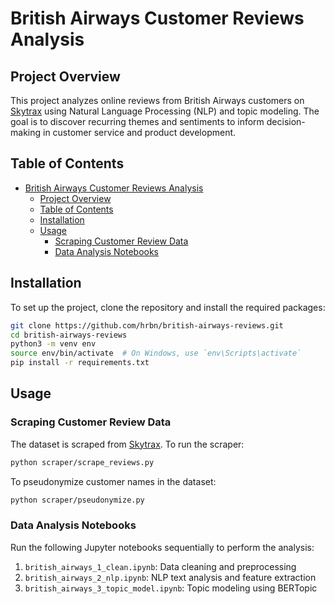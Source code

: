 # British Airways Customer Reviews Analysis

## Project Overview

This project analyzes online reviews from British Airways customers on [Skytrax](https://www.airlinequality.com) using Natural Language Processing (NLP) and topic modeling. The goal is to discover recurring themes and sentiments to inform decision-making in customer service and product development.
## Table of Contents

- [British Airways Customer Reviews Analysis](#british-airways-customer-reviews-analysis)
  - [Project Overview](#project-overview)
  - [Table of Contents](#table-of-contents)
  - [Installation](#installation)
  - [Usage](#usage)
    - [Scraping Customer Review Data](#scraping-customer-review-data)
    - [Data Analysis Notebooks](#data-analysis-notebooks)

## Installation

To set up the project, clone the repository and install the required packages:

```bash
git clone https://github.com/hrbn/british-airways-reviews.git
cd british-airways-reviews
python3 -m venv env
source env/bin/activate  # On Windows, use `env\Scripts\activate`
pip install -r requirements.txt
```

## Usage

### Scraping Customer Review Data

The dataset is scraped from [Skytrax](https://www.airlinequality.com/airline-reviews/british-airways/). To run the scraper:

```bash
python scraper/scrape_reviews.py
```

To pseudonymize customer names in the dataset:

```bash
python scraper/pseudonymize.py
```

### Data Analysis Notebooks

Run the following Jupyter notebooks sequentially to perform the analysis:

1. `british_airways_1_clean.ipynb`: Data cleaning and preprocessing
2. `british_airways_2_nlp.ipynb`: NLP text analysis and feature extraction
3. `british_airways_3_topic_model.ipynb`: Topic modeling using BERTopic


